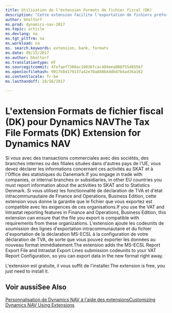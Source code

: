 ```yaml
---
title: Utilisation de l'extension Formats de fichier fiscal (DK)
description: "Cette extension facilite l'exportation de fichiers préformatés pour répondre aux exigences bancaires pour les soumissions électroniques."
author: bholtorf
ms.prod: dynamics-nav-2017
ms.topic: article
ms.devlang: na
ms.tgt_pltfrm: na
ms.workload: na
ms. search.keywords: extension, bank, formats
ms.date: 09/15/2017
ms.author: bholtorf
ms.translationtype: HT
ms.sourcegitcommit: 4fefaef7380ac10836fcac404eea006f55d8556f
ms.openlocfilehash: 9917e84179137a42e70a888b4ddbd7b4ad36a162
ms.contentlocale: fr-be
ms.lasthandoff: 10/16/2017

---
```


# <a name="the-tax-file-formats-dk-extension-for-dynamics-nav"></a><span data-ttu-id="01bce-103">L'extension Formats de fichier fiscal (DK) pour Dynamics NAV</span><span class="sxs-lookup"><span data-stu-id="01bce-103">The Tax File Formats (DK) Extension for Dynamics NAV</span></span>
<span data-ttu-id="01bce-104">Si vous avec des transactions commerciales avec des sociétés, des branches internes ou des filiales situées dans d'autres pays de l'UE, vous devez déclarer les informations concernant ces activités au SKAT et à l'Office des statistiques du Danemark.</span><span class="sxs-lookup"><span data-stu-id="01bce-104">If you engage in trade with companies, or internal branches or subsidiaries, in other EU countries you must report information about the activities to SKAT and to Statistics Denmark.</span></span> <span data-ttu-id="01bce-105">Si vous utilisez les fonctionnalité de déclaration de TVA et d'état intracommunautaire de Finance and Operations, Business Edition, cette extension vous donne la garantie que le fichier que vous exportez est compatible avec les exigences de ces organisations.</span><span class="sxs-lookup"><span data-stu-id="01bce-105">If you use the VAT and Intrastat reporting features in Finance and Operations, Business Edition, this extension can ensure that the file you export is compatible with requirements from these organizations.</span></span> <span data-ttu-id="01bce-106">L'extension ajoute les codeunits de soumission des lignes d'exportation intracommunautaire et du fichier d'exportation de la déclaration MS-ECSL à la configuration de votre déclaration de TVA, de sorte que vous pouvez exporter les données au nouveau format immédiatement.</span><span class="sxs-lookup"><span data-stu-id="01bce-106">The extension adds the MS-ECSL Report Export File and Intrastat Export Lines submission codeunits to your VAT Report Configuration, so you can export data in the new format right away.</span></span>

<span data-ttu-id="01bce-107">L'extension est gratuite, il vous suffit de l'installer.</span><span class="sxs-lookup"><span data-stu-id="01bce-107">The extension is free, you just need to install it.</span></span> 

## <a name="see-also"></a><span data-ttu-id="01bce-108">Voir aussi</span><span class="sxs-lookup"><span data-stu-id="01bce-108">See Also</span></span>
[<span data-ttu-id="01bce-109">Personnalisation de Dynamics NAV à l'aide des extensions</span><span class="sxs-lookup"><span data-stu-id="01bce-109">Customizing Dynamics NAV Using Extensions</span></span>](ui-extensions.md)
